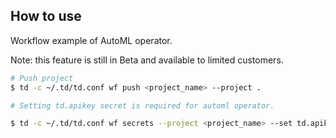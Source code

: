 ## How to use

Workflow example of AutoML operator. 

Note: this feature is still in Beta and available to limited customers.


```sh
# Push project
$ td -c ~/.td/td.conf wf push <project_name> --project .

# Setting td.apikey secret is required for automl operator.

$ td -c ~/.td/td.conf wf secrets --project <project_name> --set td.apikey
```